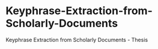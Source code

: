 # Keyphrase-Extraction-from-Scholarly-Documents
Keyphrase Extraction from Scholarly Documents - Thesis

